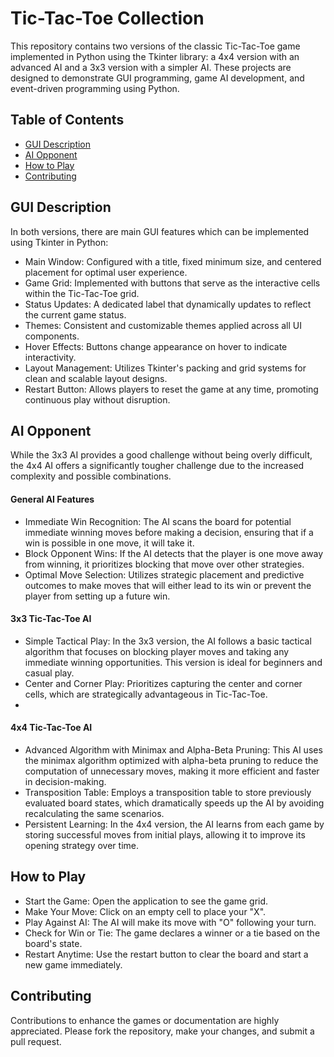 #  Tic-Tac-Toe Collection
This repository contains two versions of the classic Tic-Tac-Toe game implemented in Python using the Tkinter library: 
a 4x4 version with an advanced AI and a 3x3 version with a simpler AI. These projects are designed to demonstrate GUI programming, 
game AI development, and event-driven programming using Python.

## Table of Contents
- [GUI Description](https://github.com/KimiyaVahidMotlagh/TicTacToe-Collection#gui-description)
- [AI Opponent](https://github.com/KimiyaVahidMotlagh/TicTacToe-Collection#ai-opponent)
- [How to Play](https://github.com/KimiyaVahidMotlagh/TicTacToe-Collection#how-to-play)
- [Contributing](https://github.com/KimiyaVahidMotlagh/TicTacToe-Collection#contributing)

## GUI Description
In both versions, there are main GUI features which can be implemented using Tkinter in Python:
- Main Window: Configured with a title, fixed minimum size, and centered placement for optimal user experience.
- Game Grid: Implemented with buttons that serve as the interactive cells within the Tic-Tac-Toe grid.
- Status Updates: A dedicated label that dynamically updates to reflect the current game status.
- Themes: Consistent and customizable themes applied across all UI components.
- Hover Effects: Buttons change appearance on hover to indicate interactivity.
- Layout Management: Utilizes Tkinter's packing and grid systems for clean and scalable layout designs.
- Restart Button: Allows players to reset the game at any time, promoting continuous play without disruption.

  
## AI Opponent
While the 3x3 AI provides a good challenge without being overly difficult, the 4x4 AI offers a significantly tougher challenge due to the 
increased complexity and possible combinations.

#### General AI Features
- Immediate Win Recognition: The AI scans the board for potential immediate winning moves before making a decision, 
ensuring that if a win is possible in one move, it will take it.
- Block Opponent Wins: If the AI detects that the player is one move away from winning, it prioritizes blocking that move over other strategies.
- Optimal Move Selection: Utilizes strategic placement and predictive outcomes to make moves that will either
lead to its win or prevent the player from setting up a future win.

#### 3x3 Tic-Tac-Toe AI
- Simple Tactical Play: In the 3x3 version, the AI follows a basic tactical algorithm that focuses on blocking player moves and taking any immediate winning opportunities.
This version is ideal for beginners and casual play.
- Center and Corner Play: Prioritizes capturing the center and corner cells, which are strategically advantageous in Tic-Tac-Toe.
- 
#### 4x4 Tic-Tac-Toe AI
- Advanced Algorithm with Minimax and Alpha-Beta Pruning: This AI uses the minimax algorithm optimized with alpha-beta pruning to reduce the computation of
unnecessary moves, making it more efficient and faster in decision-making.
- Transposition Table: Employs a transposition table to store previously evaluated board states, which dramatically speeds up the AI
by avoiding recalculating the same scenarios.
- Persistent Learning: In the 4x4 version, the AI learns from each game by storing successful moves from initial plays, allowing it to improve its opening strategy over time.


## How to Play
- Start the Game: Open the application to see the game grid.
- Make Your Move: Click on an empty cell to place your "X".
- Play Against AI: The AI will make its move with "O" following your turn.
- Check for Win or Tie: The game declares a winner or a tie based on the board's state.
- Restart Anytime: Use the restart button to clear the board and start a new game immediately.


## Contributing
Contributions to enhance the games or documentation are highly appreciated. Please fork the repository, make your changes, and submit a pull request.
